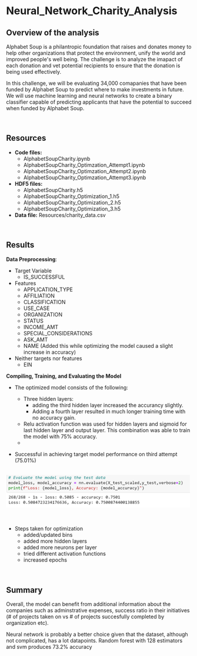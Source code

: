 # Neural_Network_Charity_Analysis

## Overview of the analysis
Alphabet Soup is a philantropic foundation that raises and donates money to help other organizations that protect the environment, unify the world and improved people's well being. The challenge is to analyze the imapact of each donation and vet potential recipients to ensure that the donation is being used effectively. 

In this challenge, we will be evaluating  34,000 comapanies that have been funded by Alphabet Soup to predict where to make investments in future. We will use machine learning and neural networks to create a binary classifier capable of predicting applicants that have the potential to succeed when funded by Alphabet Soup.

<br />

## Resources
- **Code files:** 
    - AlphabetSoupCharity.ipynb
    - AlphabetSoupCharity_Optimzation_Attempt1.ipynb
    - AlphabetSoupCharity_Optimzation_Attempt2.ipynb
    - AlphabetSoupCharity_Optimzation_Attempt3.ipynb
- **HDF5 files:**
    - AlphabetSoupCharity.h5
    - AlphabetSoupCharity_Optimization_1.h5
    - AlphabetSoupCharity_Optimization_2.h5
    - AlphabetSoupCharity_Optimization_3.h5
- **Data file:** Resources/charity_data.csv

<br />

## Results

**Data Preprocessing**:
- Target Variable 
    - IS_SUCCESSFUL
- Features 
    - APPLICATION_TYPE
    - AFFILIATION
    - CLASSIFICATION
    - USE_CASE
    - ORGANIZATION
    - STATUS
    - INCOME_AMT
    - SPECIAL_CONSIDERATIONS
    - ASK_AMT
    - NAME (Added this while optimizing the model caused a slight increase in accuracy)
- Neither targets nor features
    - EIN


**Compiling, Training, and Evaluating the Model**
- The optimized model consists of the following:
    - Three hidden layers: 
        - adding the third hidden layer increased the accurancy slightly. 
        - Adding a fourth layer resulted in much longer training time with no accuracy gain.
    - Relu activation function was used for hidden layers and sigmoid for last hidden layer and output layer. This combination was able to train the model with 75% accuracy.
    - 


- Successful in achieving target model performance on third attempt (75.01%)

<br /> 
<img src="Resources/optimization.png" width=500 align=center>
<br /> <br /> <br />

- Steps taken for optimization
     - added/updated bins
     - added more hidden layers
     - added more neurons per layer
     - tried different activation functions
     - increased epochs 

<br />

## Summary

Overall, the model can benefit from additional information about the companies such as adminstrative expenses, success ratio in their initiatives (# of projects taken on vs # of projects succesfully completed by organization etc). 

Neural network is probably a better choice given that the dataset, although not complicated, has a lot datapoints. Random forest with 128 estimators and svm produces 73.2% accuracy
